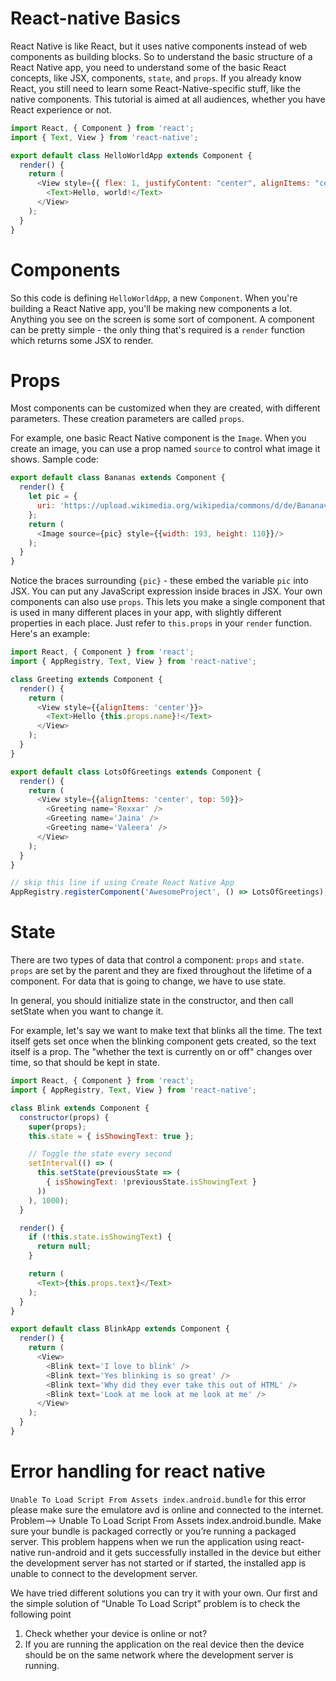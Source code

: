 # React-native Basics
React Native is like React, but it uses native components instead of web components as building blocks. So to understand the basic structure of a React Native app, you need to understand some of the basic React concepts, like JSX, components, `state`, and `props`. If you already know React, you still need to learn some React-Native-specific stuff, like the native components. This tutorial is aimed at all audiences, whether you have React experience or not.
```js
import React, { Component } from 'react';
import { Text, View } from 'react-native';

export default class HelloWorldApp extends Component {
  render() {
    return (
      <View style={{ flex: 1, justifyContent: "center", alignItems: "center" }}>
        <Text>Hello, world!</Text>
      </View>
    );
  }
}
```
# Components
So this code is defining `HelloWorldApp`, a new `Component`. When you're building a React Native app, you'll be making new components a lot. Anything you see on the screen is some sort of component. A component can be pretty simple - the only thing that's required is a `render` function which returns some JSX to render.

# Props
Most components can be customized when they are created, with different parameters. These creation parameters are called  `props`.

For example, one basic React Native component is the  `Image`. When you create an image, you can use a prop named  `source`  to control what image it shows.
Sample code: 
```js
export default class Bananas extends Component {
  render() {
    let pic = {
      uri: 'https://upload.wikimedia.org/wikipedia/commons/d/de/Bananavarieties.jpg'
    };
    return (
      <Image source={pic} style={{width: 193, height: 110}}/>
    );
  }
}
```

Notice the braces surrounding  `{pic}`  - these embed the variable  `pic`  into JSX. You can put any JavaScript expression inside braces in JSX.
Your own components can also use `props`. This lets you make a single component that is used in many different places in your app, with slightly different properties in each place. Just refer to `this.props` in your `render` function. Here's an example:
```js
import React, { Component } from 'react';
import { AppRegistry, Text, View } from 'react-native';

class Greeting extends Component {
  render() {
    return (
      <View style={{alignItems: 'center'}}>
        <Text>Hello {this.props.name}!</Text>
      </View>
    );
  }
}

export default class LotsOfGreetings extends Component {
  render() {
    return (
      <View style={{alignItems: 'center', top: 50}}>
        <Greeting name='Rexxar' />
        <Greeting name='Jaina' />
        <Greeting name='Valeera' />
      </View>
    );
  }
}

// skip this line if using Create React Native App
AppRegistry.registerComponent('AwesomeProject', () => LotsOfGreetings);
```

# State
There are two types of data that control a component: `props` and `state`. `props` are set by the parent and they are fixed throughout the lifetime of a component. For data that is going to change, we have to use state.

In general, you should initialize state in the constructor, and then call setState when you want to change it.

For example, let's say we want to make text that blinks all the time. The text itself gets set once when the blinking component gets created, so the text itself is a prop. The "whether the text is currently on or off" changes over time, so that should be kept in state.

```js
import React, { Component } from 'react';
import { AppRegistry, Text, View } from 'react-native';

class Blink extends Component {
  constructor(props) {
    super(props);
    this.state = { isShowingText: true };

    // Toggle the state every second
    setInterval(() => (
      this.setState(previousState => (
        { isShowingText: !previousState.isShowingText }
      ))
    ), 1000);
  }

  render() {
    if (!this.state.isShowingText) {
      return null;
    }

    return (
      <Text>{this.props.text}</Text>
    );
  }
}

export default class BlinkApp extends Component {
  render() {
    return (
      <View>
        <Blink text='I love to blink' />
        <Blink text='Yes blinking is so great' />
        <Blink text='Why did they ever take this out of HTML' />
        <Blink text='Look at me look at me look at me' />
      </View>
    );
  }
}
```
# Error handling for react native 

`Unable To Load Script From Assets index.android.bundle` for this error please make sure the emulatore 
avd is online and connected to the internet. 
Problem–> Unable To Load Script From Assets index.android.bundle. Make sure your bundle is packaged correctly or you’re running a packaged server.
This problem happens when we run the application using react-native run-android and it gets successfully installed in the device but either the development server has not started or if started, the installed app is unable to connect to the development server.

We have tried different solutions you can try it with your own.
Our first and the simple solution of “Unable To Load Script” problem is to check the following point

1. Check whether your device is online or not?
2. If you are running the application on the real device then the device should be on the same network where the development server is running.